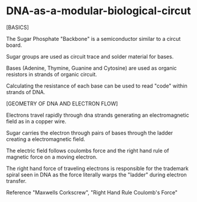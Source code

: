 # DNA-as-a-modular-biological-circut

[BASICS]

The Sugar Phosphate "Backbone" is a semiconductor similar to a circut board.

Sugar groups are used as circuit trace and solder material for bases.

Bases (Adenine, Thymine, Guanine and Cytosine) are used as organic resistors in strands of organic circuit.

Calculating the resistance of each base can be used to read "code" within strands of DNA.



[GEOMETRY OF DNA AND ELECTRON FLOW]

Electrons travel rapidly through dna strands generating an electromagnetic field as in a copper wire.

Sugar carries the electron through pairs of bases through the ladder creating a electromagnetic field.

The electric field follows coulombs force and the right hand rule of magnetic force on a moving electron.

The right hand force of traveling electrons is responsible for the trademark spiral seen in DNA as the force literally warps the "ladder" during electron transfer.

Reference "Maxwells Corkscrew", "Right Hand Rule Coulomb's Force"
